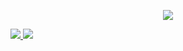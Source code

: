  <p align="center">
  <a href="https://github.com/galihap76"><img src="https://readme-typing-svg.herokuapp.com/?lines=Welcome%20To%20My%20Github;I%20Am%20A%20Software%20Developer;&font=Fira%20Code&center=true&width=440&height=45&color=#36BCF7&vCenter=true&size=22"></a>
</p>

<a href="https://github.com/rahul-jha98/github-stats-transparent">

![](https://github.com/galihap76/github-stats-transparent/tree/output/generated/overview.svg)
![](https://github.com/galihap76/github-stats-transparent/tree/output/generated/languages.svg)

</a>
